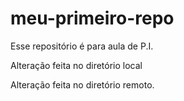 # meu-primeiro-repo
Esse repositório é para aula de P.I.

Alteração feita no diretório local

Alteração feita no diretório remoto.
